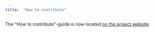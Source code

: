 ```yaml
---
title:  "How to contribute"
---
```


The "How to contribute"-guide is now located [on the project website](http://flink.incubator.apache.org/how-to-contribute.html).
